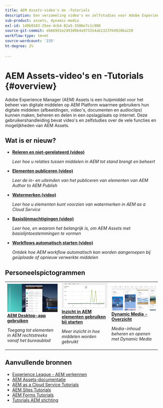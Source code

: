 ```yaml
---
title: AEM Assets-video's en -Tutorials
description: Een verzameling video's en zelfstudies voor Adobe Experience Manager Assets
sub-product: assets, dynamic-media
exl-id: 1d0b0183-25ee-4cb4-82a5-3506e7c1c908
source-git-commit: eb669d1e2493d9b4a973314ab1323764920ba220
workflow-type: tm+mt
source-wordcount: '235'
ht-degree: 2%

---
```


# AEM Assets-video&#39;s en -Tutorials {#overview}

Adobe Experience Manager (AEM) Assets is een hulpmiddel voor het beheer van digitale middelen op AEM Platform waarmee gebruikers hun digitale middelen (afbeeldingen, video&#39;s, documenten en audioclips) kunnen maken, beheren en delen in een opslagplaats op internet. Deze gebruikershandleiding bevat video&#39;s en zelfstudies over de vele functies en mogelijkheden van AEM Assets.

## Wat is er nieuw?

* **[Releren en niet-gerelateerd (video)](./authoring/relate-unrelate.md)**

   *Leer hoe u relaties tussen middelen in AEM tot stand brengt en beheert*

* **[Elementen publiceren (video)](./sharing/publish.md)**

   *Leer de in- en uiteinden van het publiceren van elementen van AEM Author to AEM Publish*

* **[Watermerken (video)](./advanced/watermarks.md)**

   *Leer hoe u elementen kunt voorzien van watermerken in AEM as a Cloud Service*

* **[Basislijnmachtigingen (video)](./configuring/baseline-permissions.md)**

   *Leer hoe, en waarom het belangrijk is, om AEM Assets met basislijntoestemmingen te vormen*

* **[Workflows automatisch starten (video)](./configuring/auto-start-workflows.md)**

   *Ontdek hoe AEM workflow automatisch kan worden aangeroepen bij geüploade of opnieuw verwerkte middelen*

## Personeelspictogrammen

<table>
<td>
   <a href="./creative-workflows/aem-desktop-app.md">
   <img alt="Verbeterde slimme tags" src="./assets/overview/desktop-app.png" />
   </a>
   <div>
      <a href="./creative-workflows/aem-desktop-app.md">
      <strong>AEM Desktop-app gebruiken</strong>
      </a>
   </div>
   <p>
      <em>Toegang tot elementen in AEM rechtstreeks vanaf het bureaublad</em>
   </p>
</td>
<td>
   <a href="./advanced/asset-insights-launch-tutorial.md">
   <img alt="AEM Assets Insights" src="./assets/overview/asset-insights.png"/>
   </a>
   <div>
      <a href="./advanced/asset-insights-launch-tutorial.md">
      <strong>Inzicht in AEM elementen gebruiken bij starten</strong>
      </a>
   </div>
   <p>
      <em>Meer inzicht in hoe middelen worden gebruikt</em>
   <p>
</td>
<td>
   <a href="./dynamic-media/dynamic-media-overview-feature-video-use.md">
   <img alt="Dynamic Media - Overzicht" src="./assets/overview/dynamic-media.png" />
   </a>
   <div>
      <a href="./dynamic-media/dynamic-media-overview-feature-video-use.md">
      <strong>Dynamic Media - Overzicht</strong>
      </a>
   </div>
   <p>
      <em>Media-inhoud beheren en openen met Dynamic Media</em>
   <p>
</td>
</table>

## Aanvullende bronnen

* [Experience League - AEM verkennen](https://experienceleague.adobe.com/#recommended/solutions/experience-manager)
* [AEM Assets-documentatie](https://experienceleague.adobe.com/docs/experience-manager-65/assets/home.html?lang=en)
* [AEM as a Cloud Service Tutorials](/help/cloud-service/overview.md)
* [AEM Sites Tutorials](/help/sites/overview.md)
* [AEM Forms Tutorials](/help/forms/overview.md)
* [Tutorials AEM stichting](/help/foundation/overview.md)
